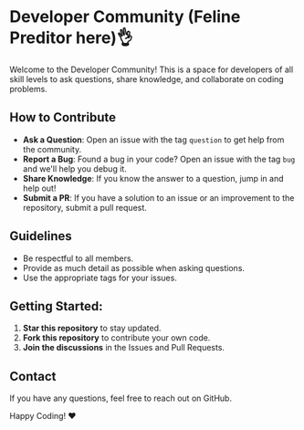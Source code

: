 # Developer Community (Feline Preditor here)👌

Welcome to the Developer Community! This is a space for developers of all skill levels to ask questions, share knowledge, and collaborate on coding problems.

## How to Contribute

- **Ask a Question**: Open an issue with the tag `question` to get help from the community.
- **Report a Bug**: Found a bug in your code? Open an issue with the tag `bug` and we'll help you debug it.
- **Share Knowledge**: If you know the answer to a question, jump in and help out!
- **Submit a PR**: If you have a solution to an issue or an improvement to the repository, submit a pull request.

## Guidelines

- Be respectful to all members.
- Provide as much detail as possible when asking questions.
- Use the appropriate tags for your issues.

## Getting Started:

1. **Star this repository** to stay updated.
2. **Fork this repository** to contribute your own code.
3. **Join the discussions** in the Issues and Pull Requests.

## Contact

If you have any questions, feel free to reach out on GitHub.

Happy Coding! ❤️
